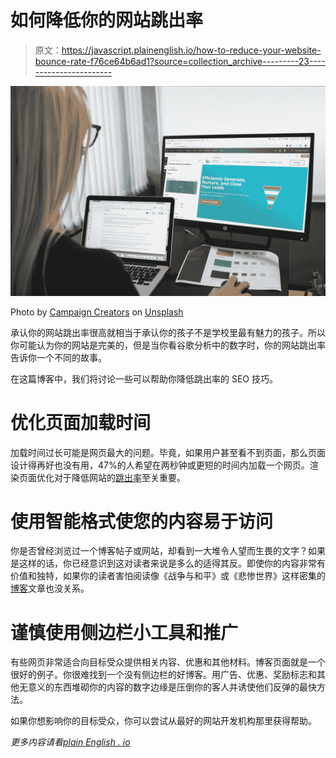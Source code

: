 # 如何降低你的网站跳出率

> 原文：<https://javascript.plainenglish.io/how-to-reduce-your-website-bounce-rate-f76ce64b6ad1?source=collection_archive---------23----------------------->

![](img/213342c106610f2bfbc170ffb4ce0a86.png)

Photo by [Campaign Creators](https://unsplash.com/@campaign_creators?utm_source=unsplash&utm_medium=referral&utm_content=creditCopyText) on [Unsplash](https://unsplash.com/s/photos/web-design?utm_source=unsplash&utm_medium=referral&utm_content=creditCopyText)

承认你的网站跳出率很高就相当于承认你的孩子不是学校里最有魅力的孩子。所以你可能认为你的网站是完美的，但是当你看谷歌分析中的数字时，你的网站跳出率告诉你一个不同的故事。

在这篇博客中，我们将讨论一些可以帮助你降低跳出率的 SEO 技巧。

# 优化页面加载时间

加载时间过长可能是网页最大的问题。毕竟，如果用户甚至看不到页面，那么页面设计得再好也没有用，47%的人希望在两秒钟或更短的时间内加载一个网页。渲染页面优化对于降低网站的[跳出率](https://www.digitalgrowthmax.com/)至关重要。

# 使用智能格式使您的内容易于访问

你是否曾经浏览过一个博客帖子或网站，却看到一大堆令人望而生畏的文字？如果是这样的话，你已经意识到这对读者来说是多么的适得其反。即使你的内容非常有价值和独特，如果你的读者害怕阅读像《战争与和平》或《悲惨世界》这样密集的[博客](https://dgmsana.medium.com/)文章也没关系。

# 谨慎使用侧边栏小工具和推广

有些网页非常适合向目标受众提供相关内容、优惠和其他材料。博客页面就是一个很好的例子。你很难找到一个没有侧边栏的好博客。用广告、优惠、奖励标志和其他无意义的东西堆砌你的内容的数字边缘是压倒你的客人并诱使他们反弹的最快方法。

如果你想影响你的目标受众，你可以尝试从最好的网站开发机构那里获得帮助。

*更多内容请看*[*plain English . io*](http://plainenglish.io/)